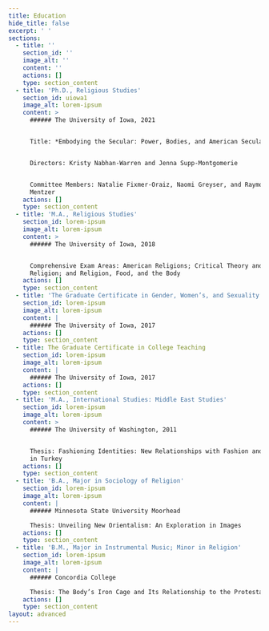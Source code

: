 ```yaml
---
title: Education
hide_title: false
excerpt: ' '
sections:
  - title: ''
    section_id: ''
    image_alt: ''
    content: ''
    actions: []
    type: section_content
  - title: 'Ph.D., Religious Studies'
    section_id: uiowa1
    image_alt: lorem-ipsum
    content: >
      ###### The University of Iowa, 2021


      Title: *Embodying the Secular: Power, Bodies, and American Secularism*


      Directors: Kristy Nabhan-Warren and Jenna Supp-Montgomerie


      Committee Members: Natalie Fixmer-Oraiz, Naomi Greyser, and Raymond
      Mentzer
    actions: []
    type: section_content
  - title: 'M.A., Religious Studies'
    section_id: lorem-ipsum
    image_alt: lorem-ipsum
    content: >
      ###### The University of Iowa, 2018


      Comprehensive Exam Areas: American Religions; Critical Theory and
      Religion; and Religion, Food, and the Body
    actions: []
    type: section_content
  - title: 'The Graduate Certificate in Gender, Women’s, and Sexuality Studies'
    section_id: lorem-ipsum
    image_alt: lorem-ipsum
    content: |
      ###### The University of Iowa, 2017
    actions: []
    type: section_content
  - title: The Graduate Certificate in College Teaching
    section_id: lorem-ipsum
    image_alt: lorem-ipsum
    content: |
      ###### The University of Iowa, 2017
    actions: []
    type: section_content
  - title: 'M.A., International Studies: Middle East Studies'
    section_id: lorem-ipsum
    image_alt: lorem-ipsum
    content: >
      ###### The University of Washington, 2011


      Thesis: Fashioning Identities: New Relationships with Fashion and Modesty
      in Turkey
    actions: []
    type: section_content
  - title: 'B.A., Major in Sociology of Religion'
    section_id: lorem-ipsum
    image_alt: lorem-ipsum
    content: |
      ###### Minnesota State University Moorhead

      Thesis: Unveiling New Orientalism: An Exploration in Images
    actions: []
    type: section_content
  - title: 'B.M., Major in Instrumental Music; Minor in Religion'
    section_id: lorem-ipsum
    image_alt: lorem-ipsum
    content: |
      ###### Concordia College

      Thesis: The Body’s Iron Cage and Its Relationship to the Protestant Ethic
    actions: []
    type: section_content
layout: advanced
---
```

